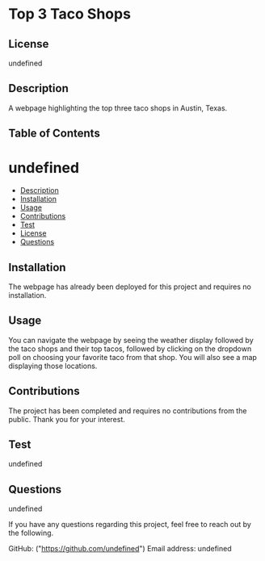 
  # Top 3 Taco Shops

  ## License
  undefined

  ## Description
  A webpage highlighting the top three taco shops in Austin, Texas.

  ## Table of Contents
  # undefined
  - [Description](#Description)
  - [Installation](#Installation)
  - [Usage](#Usage)
  - [Contributions](#Contributions)
  - [Test](#Test)
  - [License](#License)
  - [Questions](#Questions)

  ## Installation
  The webpage has already been deployed for this project and requires no installation.

  ## Usage
  You can navigate the webpage by seeing the weather display followed by the taco shops and their top tacos, followed by clicking on the dropdown poll on choosing your favorite taco from that shop. You will also see a map displaying those locations.

  ## Contributions
  The project has been completed and requires no contributions from the public. Thank you for your interest.

  ## Test
  undefined

  ## Questions
  undefined

  If you have any questions regarding this project, feel free to reach out by the following. 

  GitHub: ("https://github.com/undefined")
  Email address: undefined

